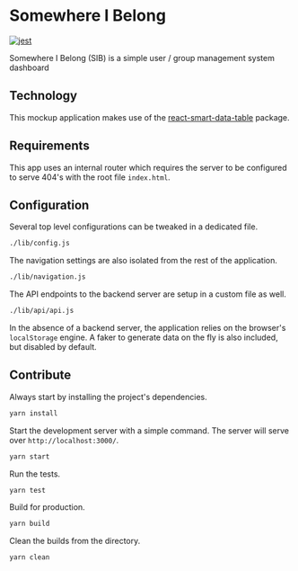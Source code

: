 # Somewhere I Belong
[![jest](https://jestjs.io/img/jest-badge.svg)](https://github.com/facebook/jest)

Somewhere I Belong (SIB) is a simple user / group management system dashboard

## Technology

This mockup application makes use of the
[react-smart-data-table](https://github.com/joaocarmo/react-smart-data-table)
package.

## Requirements

This app uses an internal router which requires the server to be configured to
serve 404's with the root file `index.html`.

## Configuration

Several top level configurations can be tweaked in a dedicated file.

```txt
./lib/config.js
```

The navigation settings are also isolated from the rest of the application.

```txt
./lib/navigation.js
```

The API endpoints to the backend server are setup in a custom file as well.

```txt
./lib/api/api.js
```

In the absence of a backend server, the application relies on the browser's
`localStorage` engine. A faker to generate data on the fly is also included,
but disabled by default.

## Contribute

Always start by installing the project's dependencies.

```sh
yarn install
```

Start the development server with a simple command. The server will serve over
`http://localhost:3000/`.

```sh
yarn start
```

Run the tests.

```sh
yarn test
```

Build for production.

```sh
yarn build
```

Clean the builds from the directory.

```sh
yarn clean
```
